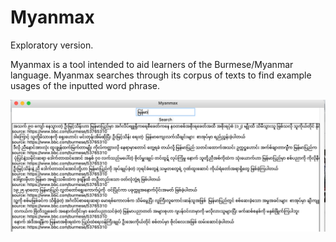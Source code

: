 # Myanmax

Exploratory version.

Myanmax is a tool intended to aid learners of the Burmese/Myanmar language. Myanmax searches through its corpus of texts to find example usages of the inputted word phrase. 

![Alt](https://github.com/maxrosenb/Myanmax/blob/master/Screen%20Shot%202020-08-13%20at%204.36.15%20PM.png)
